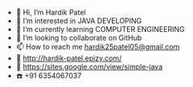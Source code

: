 - 👋 Hi, I’m Hardik Patel 
- 👀 I’m interested in JAVA DEVELOPING
- 🌱 I’m currently learning COMPUTER ENGINEERING
- 💞️ I’m looking to collaborate on GitHub
- 📫 How to reach me hardik25patel05@gmail.com
- 🔗 http://hardik-patel.epizy.com/
- 🔗 https://sites.google.com/view/simple-java
- ☎️ +91 6354067037

<!---
Hardik-2510/Hardik-2510 is a ✨ special ✨ repository because its `README.md` (this file) appears on your GitHub profile.
You can click the Preview link to take a look at your changes.
--->
